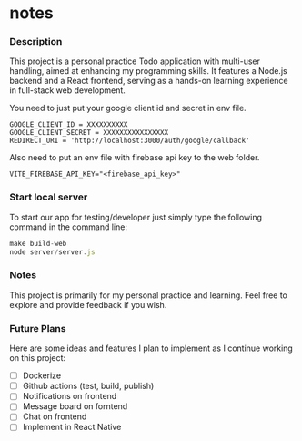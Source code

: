 # notes

### Description

This project is a personal practice Todo application with multi-user handling, aimed at enhancing my programming skills. It features a Node.js backend and a React frontend, serving as a hands-on learning experience in full-stack web development.

You need to just put your google client id and secret in env file.

```
GOOGLE_CLIENT_ID = XXXXXXXXXX
GOOGLE_CLIENT_SECRET = XXXXXXXXXXXXXXXX
REDIRECT_URI = 'http://localhost:3000/auth/google/callback'
```

Also need to put an env file with firebase api key to the web folder.

```
VITE_FIREBASE_API_KEY="<firebase_api_key>"
```

### Start local server

To start our app for testing/developer just simply type the following command in the command line:

```javascript
make build-web
node server/server.js
```

### Notes

This project is primarily for my personal practice and learning. Feel free to explore and provide feedback if you wish.

### Future Plans

Here are some ideas and features I plan to implement as I continue working on this project:

- [ ] Dockerize
- [ ] Github actions (test, build, publish)
- [ ] Notifications on frontend
- [ ] Message board on forntend
- [ ] Chat on frontend
- [ ] Implement in React Native
